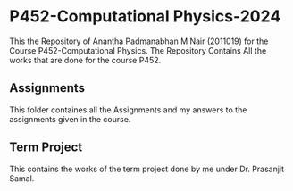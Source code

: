 # P452-Computational Physics-2024
This the Repository of Anantha Padmanabhan M Nair (2011019) for the Course P452-Computational Physics. The Repository Contains All the works that are done for the course P452.

## Assignments
This folder containes all the Assignments and my answers to the assignments given in the course.

## Term Project
This contains the works of the term project done by me under Dr. Prasanjit Samal. 
